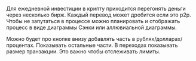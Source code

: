 
Для ежедневной инвестиции в крипту приходится перегонять деньги через несколько бирж. Каждый перевод может дробится если это p2p. Чтобы не запутаться в процессе можно планировать и отображать процесс в виде диаграммы Сэнки или аллювиальной диаграммы.

Можно будет про кнопке внизу добавлять часть в рублях/долларах/процентах. Показывать остальные части.  В переходах показывать размер транзакции. Это важно чтобы отслеживать лимиты.